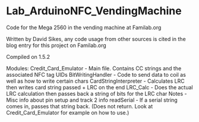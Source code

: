 Lab_ArduinoNFC_VendingMachine
=============================

Code for the Mega 2560 in the vending machine at Familab.org

Written by David Sikes, any code usage from other sources is cited in the blog entry for this project on Familab.org

Compiled on 1.5.2

Modules:
    Credit_Card_Emulator - Main file. Contains CC strings and the associated NFC tag UIDs
    BitWritingHandler - Code to send data to coil as well as how to write certain chars
    CardStringInterpreter - Calculates LRC then writes card string passed + LRC on the end
    LRC_Calc - Does the actual LRC calculation then passes back a string of bits for the LRC char
    Notes - Misc info about pin setup and track 2 info
    readSerial - If a serial string comes in, passes that string back. (Does not return. Look at Credit_Card_Emulator for example on how to use.)